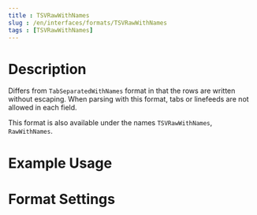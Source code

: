 ```yaml
---
title : TSVRawWithNames
slug : /en/interfaces/formats/TSVRawWithNames
tags : [TSVRawWithNames]
---
```


# Description

Differs from `TabSeparatedWithNames` format in that the rows are written without escaping.
When parsing with this format, tabs or linefeeds are not allowed in each field.

This format is also available under the names `TSVRawWithNames`, `RawWithNames`.

# Example Usage

# Format Settings